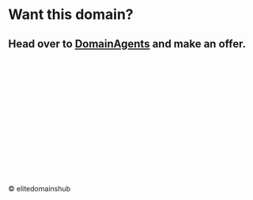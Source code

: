 # Want this domain?
## Head over to [DomainAgents](https://domainagents.com/) and make an offer.
<br/>
<br/>
<br/>
<br/>
<br/>
<br/>
<br/>
<br/>
<br/>
<br/>
<br/>
<br/>
<br/>
<br/>
<br/>
© elitedomainshub
